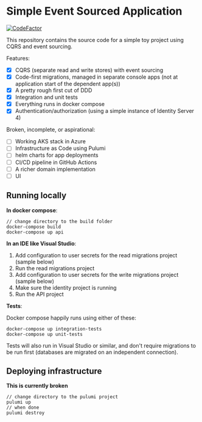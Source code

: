 # Simple Event Sourced Application

[![CodeFactor](https://www.codefactor.io/repository/github/kane-armstrong/simple-adventure/badge)](https://www.codefactor.io/repository/github/kane-armstrong/simple-adventure)

This repository contains the source code for a simple toy project using CQRS and event sourcing.

Features:

* [x] CQRS (separate read and write stores) with event sourcing
* [x] Code-first migrations, managed in separate console apps (not at application start of the dependent app(s))
* [x] A pretty rough first cut of DDD
* [x] Integration and unit tests
* [x] Everything runs in docker compose
* [x] Authentication/authorization (using a simple instance of Identity Server 4)

Broken, incomplete, or aspirational:

* [ ] Working AKS stack in Azure
* [ ] Infrastructure as Code using Pulumi
* [ ] helm charts for app deployments
* [ ] CI/CD pipeline in GitHub Actions
* [ ] A richer domain implementation
* [ ] UI

## Running locally

**In docker compose**:

```
// change directory to the build folder
docker-compose build
docker-compose up api
```

**In an IDE like Visual Studio**:

1. Add configuration to user secrets for the read migrations project (sample below)
2. Run the read migrations project
3. Add configuration to user secrets for the write migrations project (sample below)
4. Make sure the identity project is running
5. Run the API project

**Tests**:

Docker compose happily runs using either of these:

```
docker-compose up integration-tests
docker-compose up unit-tests
```

Tests will also run in Visual Studio or similar, and don't require migrations to be run first
(databases are migrated on an independent connection).

## Deploying infrastructure

**This is currently broken**

```
// change directory to the pulumi project
pulumi up
// when done
pulumi destroy
```